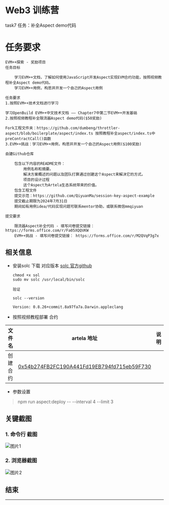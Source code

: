 # Web3 训练营 

task7 任务：补全Aspect demo代码

# 任务要求

```
EVM++探索 - 奖励项目
任务目标

    学习EVM++文档，了解如何使用JavaScript开发Aspect实现EVM合约功能，按照视频教程补全Aspect demo代码。
    学习EVM++用例，构思并开发一个自己的Aspect用例

任务要求
1.按照EVM++技术文档进行学习

学习OpenBuild EVM++中文技术文档 —— Chapter7中第二节EVM++开发基础
2.按照视频教程补全限流器Aspect demo代码($50奖励)

Fork工程文件夹：https://github.com/dumbeng/throttler-aspect/blob/boilerplate/aspect/index.ts 按照教程补全aspect/index.ts中preContractCall()函数
3.EVM++挑战：学习EVM++用例，构思并开发一个自己的Aspect用例($100奖励)

自建Github仓库

    包含以下内容的README文件：
        用例名称和摘要。
        解决方案概述的问题以及团队打算通过创建这个Aspect来解决它的方式。
        项目的设计过程
        这个Aspect为Artela生态系统带来的价值。
    包含工程文件
    提交示范：https://github.com/QiyuanMa/session-key-aspect-example
    提交截止期限为2024年7月31日
    期间如有用例idea/代码实现问题可联系mentor协助，或联系微信mmqiyuan

提交要求

    限流器Aspect补全代码 - 填写问卷提交链接： https://forms.office.com/r/Fa05XQQVKW
    EVM++挑战 - 填写问卷提交链接： https://forms.office.com/r/M2QVqP3g7x

```

## 相关信息

- 安装solc 下载 对应版本 [solc 官方github](https://github.com/ethereum/solidity)
    ```
    chmod +x sol
    sudo mv solc /usr/local/bin/solc

    验证

    solc --version

    Version: 0.8.26+commit.8a97fa7a.Darwin.appleclang
    ```

- 按照视频教程部署 合约

| 文件名      | artela 地址 | 说明                 |
|-------------|--------------|----------------------|
| 创建合约| [0x54b274FB2FC190A441Fd19EB794fd715eb59F730](https://betanet-scan.artela.network/address/0x54b274FB2FC190A441Fd19EB794fd715eb59F730)  |   |


- 参数设置

> npm run aspect:deploy -- --interval 4 --limit 3

## 关键截图



### 1. 命令行 截图


![图片1](https://github.com/coolberwin/Web3-Frontend-Bootcamp/blob/task7/members/coolberwin/task7/img/%E6%95%88%E6%9E%9C%E6%88%AA%E5%9B%BE.png?raw=true)

### 2. 浏览器截图

![图片2](https://github.com/coolberwin/Web3-Frontend-Bootcamp/blob/task7/members/coolberwin/task7/img/%E6%95%88%E6%9E%9C%E6%88%AA%E5%9B%BE2.png?raw=true)


## 结束

---
